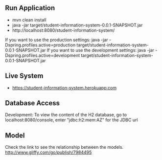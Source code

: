Run Application
---------------
- mvn clean install
- java -jar target/student-information-system-0.0.1-SNAPSHOT.jar 
- http://localhost:8080/student-information-system/

If you want to use the production settings:
java -jar -Dspring.profiles.active=production target/student-information-system-0.0.1-SNAPSHOT.jar 
If you want to use the development settings:
java -jar -Dspring.profiles.active=development target/student-information-system-0.0.1-SNAPSHOT.jar 

Live System
-----------
- https://student-information-system.herokuapp.com

Database Access
---------------
Development: To view the content of the H2 database, go to localhost:8080/console, enter "jdbc:h2:mem:AZ" for the JDBC url

Model
-----
Check the link to see the relationship between the models.
http://www.gliffy.com/go/publish/7984495